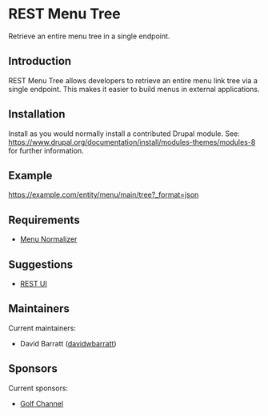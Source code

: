 # REST Menu Tree

Retrieve an entire menu tree in a single endpoint.

## Introduction
REST Menu Tree allows developers to retrieve an entire menu link tree via a
single endpoint. This makes it easier to build menus in external applications.

## Installation
Install as you would normally install a contributed Drupal module.
See: https://www.drupal.org/documentation/install/modules-themes/modules-8
for further information.

## Example
https://example.com/entity/menu/main/tree?_format=json

## Requirements
* [Menu Normalizer](https://www.drupal.org/project/menu_normalizer)

## Suggestions
* [REST UI](https://www.drupal.org/project/restui)

## Maintainers
Current maintainers:
* David Barratt ([davidwbarratt](https://www.drupal.org/u/davidwbarratt))

## Sponsors
Current sponsors:
* [Golf Channel](https://www.drupal.org/node/2374873)
